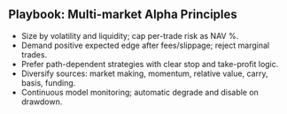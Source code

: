Playbook: Multi-market Alpha Principles
--------------------------------------

- Size by volatility and liquidity; cap per-trade risk as NAV %.
- Demand positive expected edge after fees/slippage; reject marginal trades.
- Prefer path-dependent strategies with clear stop and take-profit logic.
- Diversify sources: market making, momentum, relative value, carry, basis, funding.
- Continuous model monitoring; automatic degrade and disable on drawdown.

